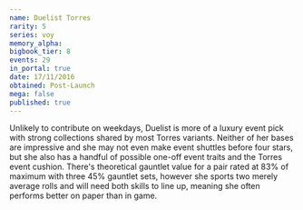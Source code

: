 ```yaml
---
name: Duelist Torres
rarity: 5
series: voy
memory_alpha:
bigbook_tier: 8
events: 29
in_portal: true
date: 17/11/2016
obtained: Post-Launch
mega: false
published: true
---
```


Unlikely to contribute on weekdays, Duelist is more of a luxury event pick with strong collections shared by most Torres variants. Neither of her bases are impressive and she may not even make event shuttles before four stars, but she also has a handful of possible one-off event traits and the Torres event cushion. There's theoretical gauntlet value for a pair rated at 83% of maximum with three 45% gauntlet sets, however she sports two merely average rolls and will need both skills to line up, meaning she often performs better on paper than in game.
